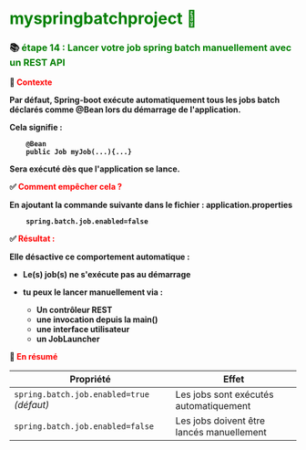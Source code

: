 # <font color=green> myspringbatchproject 🎯 </font>

<b>

### 📚 <font color=green> étape 14 : Lancer votre job spring batch manuellement avec un REST API </font>

🧠 <font color=red> Contexte </font> 

Par défaut, Spring-boot exécute automatiquement tous les jobs batch déclarés comme @Bean lors du démarrage de l'application.

Cela signifie : 

        @Bean 
        public Job myJob(...){...}

Sera exécuté dès que l'application se lance.

✅ <font color=red> Comment empêcher cela ?</font>

En ajoutant la commande suivante dans le fichier : application.properties 

        spring.batch.job.enabled=false

✅ <font color=red>Résultat : </font>

Elle désactive ce comportement automatique :

- Le(s) job(s) ne s'exécute pas au démarrage 
- tu peux le lancer manuellement via :

  * Un contrôleur REST 
  * une invocation depuis la main()
  * une interface utilisateur 
  * un JobLauncher

🧾 <font color=red> En résumé </font>

| Propriété                                  | Effet                                     |
|--------------------------------------------|-------------------------------------------|
| `spring.batch.job.enabled=true` *(défaut)* | Les jobs sont exécutés automatiquement    |
| `spring.batch.job.enabled=false`           | Les jobs doivent être lancés manuellement |

